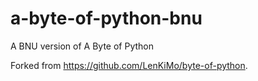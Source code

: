 # a-byte-of-python-bnu

A BNU version of A Byte of Python

Forked from <https://github.com/LenKiMo/byte-of-python>.